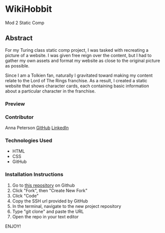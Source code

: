 # WikiHobbit
Mod 2 Static Comp

## Abstract
For my Turing class static comp project, I was tasked with recreating a picture of a website. I was given free reign over the content, but I had to gather my own assets and format my website as close to the original picture as possible.

Since I am a Tolkien fan, naturally I gravitated toward making my content relate to the Lord of The Rings franchise. As a result, I created a static website that shows character cards, each containing basic information about a particular character in the franchise. 

### Preview


### Contributor
Anna Peterson  [GitHub](https://github.com/AnnaPete/)   [LinkedIn](https://www.linkedin.com/in/anna-peterson-0a0662249/)

### Technologies Used
- HTML
- CSS
- GitHub

### Installation Instructions
1. Go to [this repository](https://github.com/AnnaPete/WikiHobbit/) on Github
2. Click "Fork", then "Create New Fork"
3. Click "Code"
4. Copy the SSH url provided by GitHub
5. In the terminal, navigate to the new project repository
6. Type "git clone" and paste the URL
7. Open the repo in your text editor


ENJOY!